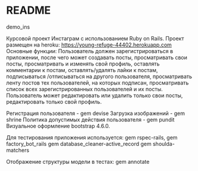 # README

demo_ins

Курсовой проект Инстаграм с использованием Ruby on Rails.
Проект размещен на heroku: https://young-refuge-44402.herokuapp.com
Основные функции:
Пользователь должен зарегистрироваться в приложении, после чего может создавать посты, просматривать свои посты,
просматривать и изменять свой профиль, оставлять комментарии к постам, оставлять/удалять лайки к постам, подписываться 
/отписываться на другого пользователя, просматривать ленту постов тех пользователей, на которых подписан, просматривать 
список всех зарегистрированных пользователей и их посты. 
Пользователь может редактировать или удалить только свои посты, редактировать только свой профиль.  
  
  
Регистрация пользователя - gem devise
Загрузка изображений - gem shrine
Политика допустимых действия пользователя - gem pundit
Визуальное оформление bootstrap 4.6.0.


Для тестирования приложения используется:
gem rspec-rails,
gem factory_bot_rails
gem database_cleaner-active_record
gem shoulda-matchers

Отображение структуры модели в тестах: 
gem annotate


